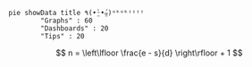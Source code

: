 ```mermaid
pie showData title ٩(•̤̀ᵕ•̤́๑)ᵒᵏᵒᵏᵎᵎᵎᵎ
        "Graphs" : 60
        "Dashboards" : 20
        "Tips" : 20

```

$$ n = \left\lfloor \frac{e - s}{d} \right\rfloor + 1 $$
